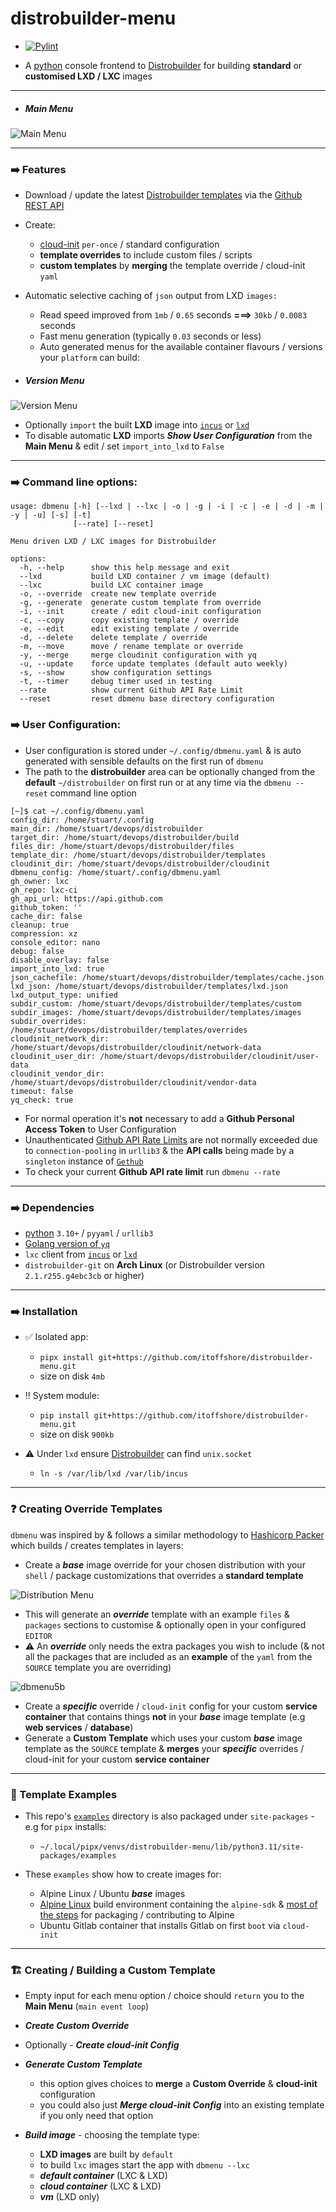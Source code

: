 
# distrobuilder-menu 

* [![Pylint](https://github.com/itoffshore/distrobuilder-menu/actions/workflows/pylint.yaml/badge.svg)](https://github.com/itoffshore/distrobuilder-menu/actions/workflows/pylint.yaml)

* A [python](https://www.python.org/) console frontend to [Distrobuilder](https://linuxcontainers.org/distrobuilder/docs/latest/) for building **standard** or **customised LXD / LXC** images
  
---

* ##### **Main Menu**

![Main Menu](https://github.com/itoffshore/distrobuilder-menu/assets/1141947/f95e8f23-31fd-4bba-935a-8edd96b8166e)

---
              
### :arrow_right: Features
* Download / update the latest [Distrobuilder templates](https://github.com/lxc/lxc-ci/tree/main/images) via the [Github REST API](https://docs.github.com/en/rest)
* Create:
   - [cloud-init](https://cloudinit.readthedocs.io) `per-once` / standard configuration
   - **template overrides** to include custom files / scripts
   - **custom templates** by **merging** the template override / cloud-init `yaml`
* Automatic selective caching of `json` output from LXD `images:`
  
   - Read speed improved from `1mb` / `0.65` seconds **===>** `30kb` / `0.0083` seconds
   - Fast menu generation (typically `0.03` seconds or less)
   - Auto generated menus for the available container flavours / versions your `platform` can build:

* ##### **Version Menu**

![Version Menu](https://github.com/itoffshore/distrobuilder-menu/assets/1141947/3bb804a2-765d-4cb6-b61a-148363a19fb2)

* Optionally `import` the built **LXD** image into [`incus`](https://github.com/lxc/incus) or [`lxd`](https://ubuntu.com/lxd)
* To disable automatic **LXD** imports **_Show User Configuration_** from the **Main Menu** & edit / set `import_into_lxd` to `False`

--- 
### :arrow_right: Command line options:
```
usage: dbmenu [-h] [--lxd | --lxc | -o | -g | -i | -c | -e | -d | -m | -y | -u] [-s] [-t]
              [--rate] [--reset]

Menu driven LXD / LXC images for Distrobuilder

options:
  -h, --help      show this help message and exit
  --lxd           build LXD container / vm image (default)
  --lxc           build LXC container image
  -o, --override  create new template override
  -g, --generate  generate custom template from override
  -i, --init      create / edit cloud-init configuration
  -c, --copy      copy existing template / override
  -e, --edit      edit existing template / override
  -d, --delete    delete template / override
  -m, --move      move / rename template or override
  -y, --merge     merge cloudinit configuration with yq
  -u, --update    force update templates (default auto weekly)
  -s, --show      show configuration settings
  -t, --timer     debug timer used in testing
  --rate          show current Github API Rate Limit
  --reset         reset dbmenu base directory configuration
```
### :arrow_right: User Configuration:
* User configuration is stored under `~/.config/dbmenu.yaml` & is auto generated with sensible defaults on the first run of `dbmenu`
* The path to the **distrobuilder** area can be optionally changed from the **default** `~/distrobuilder` on first run or at any time via the `dbmenu --reset` command line option
```
[~]$ cat ~/.config/dbmenu.yaml
config_dir: /home/stuart/.config
main_dir: /home/stuart/devops/distrobuilder
target_dir: /home/stuart/devops/distrobuilder/build
files_dir: /home/stuart/devops/distrobuilder/files
template_dir: /home/stuart/devops/distrobuilder/templates
cloudinit_dir: /home/stuart/devops/distrobuilder/cloudinit
dbmenu_config: /home/stuart/.config/dbmenu.yaml
gh_owner: lxc
gh_repo: lxc-ci
gh_api_url: https://api.github.com
github_token: ''
cache_dir: false
cleanup: true
compression: xz
console_editor: nano
debug: false
disable_overlay: false
import_into_lxd: true
json_cachefile: /home/stuart/devops/distrobuilder/templates/cache.json
lxd_json: /home/stuart/devops/distrobuilder/templates/lxd.json
lxd_output_type: unified
subdir_custom: /home/stuart/devops/distrobuilder/templates/custom
subdir_images: /home/stuart/devops/distrobuilder/templates/images
subdir_overrides: /home/stuart/devops/distrobuilder/templates/overrides
cloudinit_network_dir: /home/stuart/devops/distrobuilder/cloudinit/network-data
cloudinit_user_dir: /home/stuart/devops/distrobuilder/cloudinit/user-data
cloudinit_vendor_dir: /home/stuart/devops/distrobuilder/cloudinit/vendor-data
timeout: false
yq_check: true
```
* For normal operation it's **not** necessary to add a **Github Personal Access Token** to User Configuration
* Unauthenticated [Github API Rate Limits](https://docs.github.com/en/rest/rate-limit?apiVersion=2022-11-28) are not normally exceeded due to `connection-pooling` in `urllib3` & the **API calls** being made by a `singleton` instance of [`Gethub`](https://github.com/itoffshore/distrobuilder-menu/blob/main/src/distrobuilder_menu/api/gethub.py)
* To check your current **Github API rate limit** run `dbmenu --rate`  
---

### :arrow_right: Dependencies
* [python](https://www.python.org/) `3.10+` / `pyyaml` / `urllib3`
* [Golang version of `yq`](https://github.com/mikefarah/yq)
* `lxc` client from [`incus`](https://github.com/lxc/incus) or [`lxd`](https://ubuntu.com/lxd)
* `distrobuilder-git` on **Arch Linux** (or Distrobuilder version `2.1.r255.g4ebc3cb` or higher)

---

### :arrow_right: Installation
* ✅ Isolated app:

   - `pipx install git+https://github.com/itoffshore/distrobuilder-menu.git`
   - size on disk `4mb`

* ‼️ System module:
  
   - `pip install git+https://github.com/itoffshore/distrobuilder-menu.git`
   - size on disk `900kb`

* ⚠️ Under `lxd` ensure [Distrobuilder](https://linuxcontainers.org/distrobuilder/docs/latest/) can find `unix.socket`
  
   - `ln -s /var/lib/lxd /var/lib/incus`
 
---

### ❓ Creating Override Templates

`dbmenu` was inspired by & follows a similar methodology to [Hashicorp Packer](https://www.packer.io/) which builds / creates templates in layers:

* Create a **_base_** image override for your chosen distribution with your `shell` / package customizations that overrides a **standard template**

![Distribution Menu](https://github.com/itoffshore/distrobuilder-menu/assets/1141947/d6fc1aba-88db-444a-a9c3-279ef7112b10)

   - This will generate an **_override_** template with an example `files` & `packages` sections to customise & optionally open in your configured `EDITOR`
   - ⚠️ An **_override_** only needs the extra packages you wish to include (& not all the packages that are included as an **example** of the `yaml` from the `SOURCE` template you are overriding)

![dbmenu5b](https://github.com/itoffshore/distrobuilder-menu/assets/1141947/977a6686-a4b0-465e-a102-7f3dc43f6450)

* Create a **_specific_** override / `cloud-init` config for your custom **service container** that contains things **not** in your **_base_** image template (e.g **web services** / **database**)
* Generate a **Custom Template** which uses your custom **_base_** image template as the `SOURCE` template & **merges** your **_specific_** overrides / cloud-init for your custom **service container**

---

### 📰 Template Examples
* This repo's [`examples`](https://github.com/itoffshore/distrobuilder-menu/tree/main/examples) directory is also packaged under `site-packages` - e.g for `pipx` installs:

   - `~/.local/pipx/venvs/distrobuilder-menu/lib/python3.11/site-packages/examples`
    
* These `examples` show how to create images for:
  
   - Alpine Linux / Ubuntu **_base_** images
   - [Alpine Linux](https://alpinelinux.org/) build environment containing the `alpine-sdk` & [most of the steps](https://wiki.alpinelinux.org/wiki/Creating_an_Alpine_package#Setup_your_system_and_account) for packaging / contributing to Alpine
   - Ubuntu Gitlab container that installs Gitlab on first `boot` via `cloud-init`
 
---
   
### 🏗️ Creating / Building a Custom Template

* Empty input for each menu option / choice should `return` you to the **Main Menu** (`main event loop`)

* **_Create Custom Override_**
* Optionally - **_Create cloud-init Config_**
* **_Generate Custom Template_**

   - this option gives choices to **merge** a **Custom Override** & **cloud-init** configuration
   - you could also just **_Merge cloud-init Config_** into an existing template if you only need that option
    
* **_Build image_** - choosing the template type:

   - **LXD images** are built by `default`
   - to build `lxc` images start the app with `dbmenu --lxc` 
   - **_default container_** (LXC & LXD)
   - **_cloud container_** (LXC & LXD)
   - **_vm_** (LXD only)   
